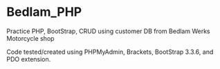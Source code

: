 # Bedlam_PHP
Practice PHP, BootStrap, CRUD using customer DB from Bedlam Werks Motorcycle shop

Code tested/created using PHPMyAdmin, Brackets, BootStrap 3.3.6, and PDO extension.  
